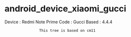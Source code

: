 # android_device_xiaomi_gucci

Device	: Redmi Note Prime
Code	:	Gucci
Based 	:   4.4.4

					This tree is based on cm11

								
							
